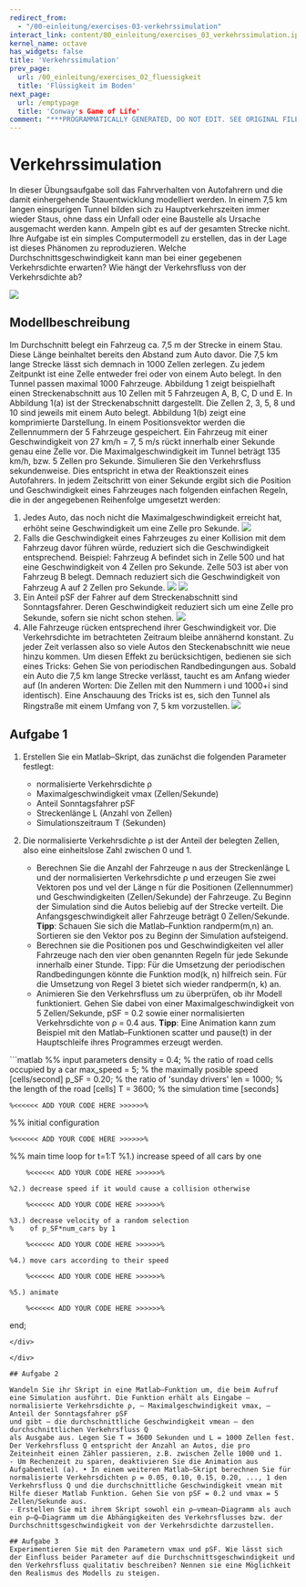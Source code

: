 ```yaml
---
redirect_from:
  - "/00-einleitung/exercises-03-verkehrssimulation"
interact_link: content/00_einleitung/exercises_03_verkehrssimulation.ipynb
kernel_name: octave
has_widgets: false
title: 'Verkehrssimulation'
prev_page:
  url: /00_einleitung/exercises_02_fluessigkeit
  title: 'Flüssigkeit im Boden'
next_page:
  url: /emptypage
  title: 'Conway's Game of Life'
comment: "***PROGRAMMATICALLY GENERATED, DO NOT EDIT. SEE ORIGINAL FILES IN /content***"
---
```


# Verkehrssimulation

In dieser Übungsaufgabe soll das Fahrverhalten von Autofahrern und die damit einhergehende Stauentwicklung modelliert werden. In einem 7,5 km langen einspurigen Tunnel bilden sich zu Hauptverkehrszeiten immer wieder Staus, ohne dass ein Unfall oder eine Baustelle als Ursache ausgemacht werden kann. Ampeln gibt es auf der gesamten Strecke nicht. Ihre Aufgabe ist ein simples Computermodell zu erstellen, das in der Lage ist dieses Phänomen zu reproduzieren. Welche Durchschnittsgeschwindigkeit kann man bei einer gegebenen Verkehrsdichte erwarten? Wie hängt der Verkehrsfluss von der Verkehrsdichte ab?

![](../images/tunnel.jpg)


## Modellbeschreibung

Im Durchschnitt belegt ein Fahrzeug ca. 7,5 m der Strecke in einem Stau. Diese Länge beinhaltet bereits den Abstand zum Auto davor. Die 7,5 km lange Strecke lässt sich demnach in 1000 Zellen zerlegen. Zu jedem Zeitpunkt ist eine Zelle entweder frei oder von einem Auto belegt. In den Tunnel passen maximal 1000 Fahrzeuge. Abbildung 1 zeigt beispielhaft einen Streckenabschnitt aus 10 Zellen mit 5 Fahrzeugen A, B, C, D und E. In Abbildung 1(a) ist der Streckenabschnitt dargestellt. Die Zellen 2, 3, 5, 8 und 10 sind jeweils mit einem Auto belegt. Abbildung 1(b) zeigt eine komprimierte Darstellung. In einem Positionsvektor werden die Zellennummern der 5 Fahrzeuge gespeichert.
Ein Fahrzeug mit einer Geschwindigkeit von 27 km/h = 7, 5 m/s rückt innerhalb einer Sekunde genau eine Zelle vor. Die Maximalgeschwindigkeit im Tunnel beträgt 135 km/h, bzw. 5 Zellen pro Sekunde. Simulieren Sie den Verkehrsfluss sekundenweise. Dies entspricht in etwa der Reaktionszeit eines Autofahrers. In jedem Zeitschritt von einer Sekunde ergibt sich die Position und Geschwindigkeit eines Fahrzeuges nach folgenden einfachen Regeln, die in der angegebenen Reihenfolge umgesetzt werden:
1. Jedes Auto, das noch nicht die Maximalgeschwindigkeit erreicht hat, erhöht seine Geschwindigkeit um eine Zelle pro Sekunde.
![](../images/bild1_stau.png)
2. Falls die Geschwindigkeit eines Fahrzeuges zu einer Kollision mit dem Fahrzeug davor führen würde, reduziert sich die Geschwindigkeit entsprechend. Beispiel: Fahrzeug A befindet sich in Zelle 500 und hat eine Geschwindigkeit von 4 Zellen pro Sekunde. Zelle 503 ist aber von Fahrzeug B belegt. Demnach reduziert sich die Geschwindigkeit von Fahrzeug A auf 2 Zellen pro Sekunde.
![](../images/bild2_stau.png)
![](../images/bild21_stau.png)
3. Ein Anteil pSF der Fahrer auf dem Streckenabschnitt sind Sonntagsfahrer. Deren Geschwindigkeit reduziert sich um eine Zelle pro Sekunde, sofern sie nicht schon stehen.
![](../images/bild3_stau.png)
4. Alle Fahrzeuge rücken entsprechend ihrer Geschwindigkeit vor.
Die Verkehrsdichte im betrachteten Zeitraum bleibe annähernd konstant. Zu jeder Zeit verlassen also so viele Autos den Steckenabschnitt wie neue hinzu kommen. Um diesen Effekt zu berücksichtigen, bedienen sie sich eines Tricks: Gehen Sie von periodischen Randbedingungen aus. Sobald ein Auto die 7,5 km lange Strecke verlässt, taucht es am Anfang wieder auf (In anderen Worten: Die Zellen mit den Nummern i und 1000+i sind identisch). Eine Anschauung des Tricks ist es, sich den Tunnel als Ringstraße mit einem Umfang von 7, 5 km vorzustellen.
![](../images/test1.gif)

## Aufgabe 1

1. Erstellen Sie ein Matlab–Skript, das zunächst die folgenden Parameter festlegt: 
    - normalisierte Verkehrsdichte ρ 
    - Maximalgeschwindigkeit vmax (Zellen/Sekunde) 
    - Anteil Sonntagsfahrer pSF 
    - Streckenlänge L (Anzahl von Zellen) 
    - Simulationszeitraum T (Sekunden)


2. Die normalisierte Verkehrsdichte ρ ist der Anteil der belegten Zellen, also eine einheitslose Zahl zwischen 0 und 1.
    - Berechnen Sie die Anzahl der Fahrzeuge n aus der Streckenlänge L und der normalisierten Verkehrsdichte ρ und erzeugen Sie zwei Vektoren pos und vel der Länge n für die Positionen (Zellennummer) und Geschwindigkeiten (Zellen/Sekunde) der Fahrzeuge. Zu Beginn der Simulation sind die Autos beliebig auf der Strecke verteilt. Die Anfangsgeschwindigkeit aller Fahrzeuge beträgt 0 Zellen/Sekunde. **Tipp**: Schauen Sie sich die Matlab–Funktion randperm(m,n) an. Sortieren sie den Vektor pos zu Beginn der Simulation aufsteigend.
    - Berechnen sie die Positionen pos und Geschwindigkeiten vel aller Fahrzeuge nach den vier oben genannten Regeln für jede Sekunde innerhalb einer Stunde. Tipp: Für die Umsetzung der periodischen Randbedingungen könnte die Funktion mod(k, n) hilfreich sein. Für die Umsetzung von Regel 3 bietet sich wieder randperm(n, k) an.
    - Animieren Sie den Verkehrsfluss um zu überprüfen, ob ihr Modell funktioniert. Gehen Sie dabei von einer Maximalgeschwindigkeit von 5 Zellen/Sekunde, pSF = 0.2 sowie einer normalisierten Verkehrsdichte von ρ = 0.4 aus. **Tipp**: Eine Animation kann zum Beispiel mit den Matlab–Funktionen scatter und pause(t) in der Hauptschleife ihres Programmes erzeugt werden.

<div markdown="1" class="cell code_cell">
<div class="input_area" markdown="1">
```matlab
%% input parameters
density     = 0.4;    % the ratio of road cells occupied by a car
max_speed   = 5;      % the maximally posible speed [cells/second]
p_SF        = 0.20;   % the ratio of 'sunday drivers'
len         = 1000;   % the length of the road [cells]
T           = 3600;   % the simulation time [seconds]

    %<<<<<< ADD YOUR CODE HERE >>>>>>%

%% initial configuration

    %<<<<<< ADD YOUR CODE HERE >>>>>>%

%% main time loop
for t=1:T
    %1.) increase speed of all cars by one

        %<<<<<< ADD YOUR CODE HERE >>>>>>%
    
    %2.) decrease speed if it would cause a collision otherwise

        %<<<<<< ADD YOUR CODE HERE >>>>>>%
    
    %3.) decrease velocity of a random selection 
    %    of p_SF*num_cars by 1
    
        %<<<<<< ADD YOUR CODE HERE >>>>>>%
    
    %4.) move cars according to their speed

        %<<<<<< ADD YOUR CODE HERE >>>>>>%
    
    %5.) animate
    
        %<<<<<< ADD YOUR CODE HERE >>>>>>%
end;
```
</div>

</div>

## Aufgabe 2

Wandeln Sie ihr Skript in eine Matlab–Funktion um, die beim Aufruf eine Simulation ausführt. Die Funktion erhält als Eingabe – normalisierte Verkehrsdichte ρ, – Maximalgeschwindigkeit vmax, – Anteil der Sonntagsfahrer pSF
und gibt – die durchschnittliche Geschwindigkeit vmean – den durchschnittlichen Verkehrsfluss Q
als Ausgabe aus. Legen Sie T = 3600 Sekunden und L = 1000 Zellen fest. Der Verkehrsfluss Q entspricht der Anzahl an Autos, die pro Zeiteinheit einen Zähler passieren, z.B. zwischen Zelle 1000 und 1.
- Um Rechenzeit zu sparen, deaktivieren Sie die Animation aus Aufgabenteil (a). • In einem weiteren Matlab–Skript berechnen Sie für normalisierte Verkehrsdichten ρ = 0.05, 0.10, 0.15, 0.20, ..., 1 den Verkehrsfluss Q und die durchschnittliche Geschwindigkeit vmean mit Hilfe dieser Matlab Funktion. Gehen Sie von pSF = 0.2 und vmax = 5 Zellen/Sekunde aus.
- Erstellen Sie mit ihrem Skript sowohl ein ρ–vmean–Diagramm als auch ein ρ–Q–Diagramm um die Abhängigkeiten des Verkehrsflusses bzw. der Durchschnittsgeschwindigkeit von der Verkehrsdichte darzustellen.

## Aufgabe 3
Experimentieren Sie mit den Parametern vmax und pSF. Wie lässt sich der Einfluss beider Parameter auf die Durchschnittsgeschwindigkeit und den Verkehrsfluss qualitativ beschreiben? Nennen sie eine Möglichkeit den Realismus des Modells zu steigen.
